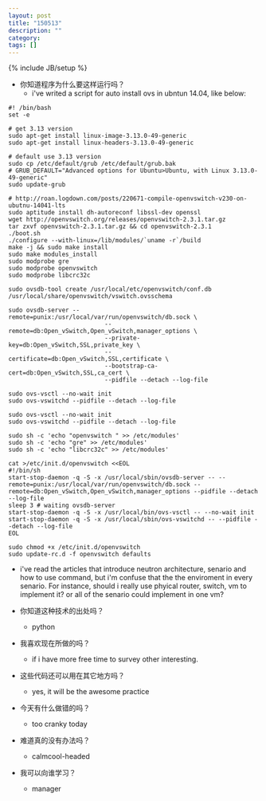 ```yaml
---
layout: post
title: "150513"
description: ""
category: 
tags: []
---
```

{% include JB/setup %}

* 你知道程序为什么要这样运行吗？
  * i've writed a script for auto install ovs in ubntun 14.04, like below:
```
#! /bin/bash
set -e

# get 3.13 version
sudo apt-get install linux-image-3.13.0-49-generic
sudo apt-get install linux-headers-3.13.0-49-generic

# default use 3.13 version
sudo cp /etc/default/grub /etc/default/grub.bak
# GRUB_DEFAULT="Advanced options for Ubuntu>Ubuntu, with Linux 3.13.0-49-generic"
sudo update-grub

# http://roan.logdown.com/posts/220671-compile-openvswitch-v230-on-ubutnu-14041-lts
sudo aptitude install dh-autoreconf libssl-dev openssl
wget http://openvswitch.org/releases/openvswitch-2.3.1.tar.gz
tar zxvf openvswitch-2.3.1.tar.gz && cd openvswitch-2.3.1
./boot.sh
./configure --with-linux=/lib/modules/`uname -r`/build
make -j && sudo make install
sudo make modules_install
sudo modprobe gre
sudo modprobe openvswitch
sudo modprobe libcrc32c  

sudo ovsdb-tool create /usr/local/etc/openvswitch/conf.db /usr/local/share/openvswitch/vswitch.ovsschema

sudo ovsdb-server --remote=punix:/usr/local/var/run/openvswitch/db.sock \
                           --remote=db:Open_vSwitch,Open_vSwitch,manager_options \
                           --private-key=db:Open_vSwitch,SSL,private_key \
                           --certificate=db:Open_vSwitch,SSL,certificate \
                           --bootstrap-ca-cert=db:Open_vSwitch,SSL,ca_cert \
                           --pidfile --detach --log-file

sudo ovs-vsctl --no-wait init
sudo ovs-vswitchd --pidfile --detach --log-file

sudo ovs-vsctl --no-wait init
sudo ovs-vswitchd --pidfile --detach --log-file

sudo sh -c 'echo "openvswitch " >> /etc/modules'
sudo sh -c 'echo "gre" >> /etc/modules'
sudo sh -c 'echo "libcrc32c" >> /etc/modules'

cat >/etc/init.d/openvswitch <<EOL
#!/bin/sh
start-stop-daemon -q -S -x /usr/local/sbin/ovsdb-server -- --remote=punix:/usr/local/var/run/openvswitch/db.sock --remote=db:Open_vSwitch,Open_vSwitch,manager_options --pidfile --detach --log-file
sleep 3 # waiting ovsdb-server
start-stop-daemon -q -S -x /usr/local/bin/ovs-vsctl -- --no-wait init
start-stop-daemon -q -S -x /usr/local/sbin/ovs-vswitchd -- --pidfile --detach --log-file
EOL
                           
sudo chmod +x /etc/init.d/openvswitch
sudo update-rc.d -f openvswitch defaults
```

  * i've read the articles that introduce neutron architecture, senario and how to use command, but i'm confuse that the the enviroment in every senario. For instance, should i really use phyical router, switch, vm to implement it? or all of the senario could implement in one vm?

* 你知道这种技术的出处吗？
  * python

* 我喜欢现在所做的吗？
  * if i have more free time to survey other interesting.

* 这些代码还可以用在其它地方吗？
  * yes, it will be the awesome practice

* 今天有什么做错的吗？
  * too cranky today

* 难道真的没有办法吗？
  * calmcool-headed 

* 我可以向谁学习？
  * manager
